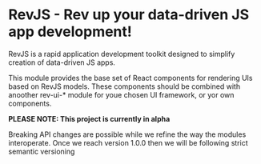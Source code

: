 # RevJS - Rev up your data-driven JS app development!

RevJS is a rapid application development toolkit designed to simplify creation
of data-driven JS apps.

This module provides the base set of React components for rendering UIs based on RevJS
models. These components should be combined with anoother rev-ui-* module for
youe chosen UI framework, or yor own components.

**PLEASE NOTE: This project is currently in alpha**

Breaking API changes are possible while we refine the way the modules interoperate.
Once we reach version 1.0.0 then we will be following strict semantic versioning